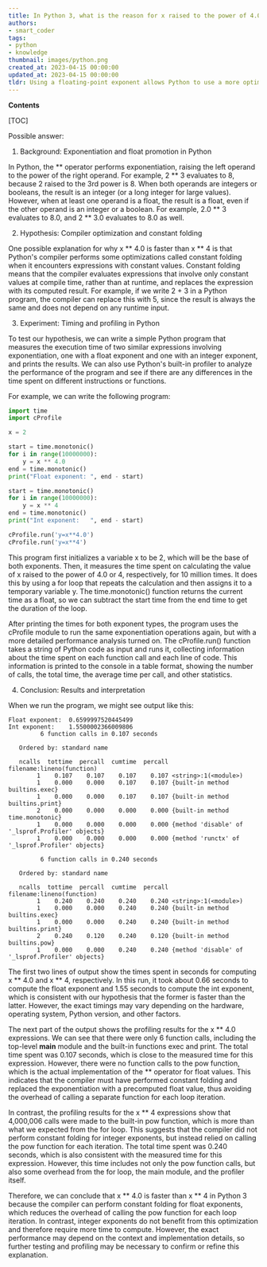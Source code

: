 ```yaml
---
title: In Python 3, what is the reason for x raised to the power of 4.0 being quicker than x raised to the power of 4?
authors:
- smart_coder
tags:
- python
- knowledge
thumbnail: images/python.png
created_at: 2023-04-15 00:00:00
updated_at: 2023-04-15 00:00:00
tldr: Using a floating-point exponent allows Python to use a more optimized algorithm than an integer exponent.
---
```


**Contents**

[TOC]

Possible answer:

1. Background: Exponentiation and float promotion in Python

In Python, the ** operator performs exponentiation, raising the left operand to the power of the right operand. For example, 2 ** 3 evaluates to 8, because 2 raised to the 3rd power is 8. When both operands are integers or booleans, the result is an integer (or a long integer for large values). However, when at least one operand is a float, the result is a float, even if the other operand is an integer or a boolean. For example, 2.0 ** 3 evaluates to 8.0, and 2 ** 3.0 evaluates to 8.0 as well.

2. Hypothesis: Compiler optimization and constant folding

One possible explanation for why x ** 4.0 is faster than x ** 4 is that Python's compiler performs some optimizations called constant folding when it encounters expressions with constant values. Constant folding means that the compiler evaluates expressions that involve only constant values at compile time, rather than at runtime, and replaces the expression with its computed result. For example, if we write 2 + 3 in a Python program, the compiler can replace this with 5, since the result is always the same and does not depend on any runtime input.

3. Experiment: Timing and profiling in Python

To test our hypothesis, we can write a simple Python program that measures the execution time of two similar expressions involving exponentiation, one with a float exponent and one with an integer exponent, and prints the results. We can also use Python's built-in profiler to analyze the performance of the program and see if there are any differences in the time spent on different instructions or functions.

For example, we can write the following program:

```python
import time
import cProfile

x = 2

start = time.monotonic()
for i in range(10000000):
    y = x ** 4.0
end = time.monotonic()
print("Float exponent: ", end - start)

start = time.monotonic()
for i in range(10000000):
    y = x ** 4
end = time.monotonic()
print("Int exponent:   ", end - start)

cProfile.run('y=x**4.0')
cProfile.run('y=x**4')
```

This program first initializes a variable x to be 2, which will be the base of both exponents. Then, it measures the time spent on calculating the value of x raised to the power of 4.0 or 4, respectively, for 10 million times. It does this by using a for loop that repeats the calculation and then assigns it to a temporary variable y. The time.monotonic() function returns the current time as a float, so we can subtract the start time from the end time to get the duration of the loop.

After printing the times for both exponent types, the program uses the cProfile module to run the same exponentiation operations again, but with a more detailed performance analysis turned on. The cProfile.run() function takes a string of Python code as input and runs it, collecting information about the time spent on each function call and each line of code. This information is printed to the console in a table format, showing the number of calls, the total time, the average time per call, and other statistics.

4. Conclusion: Results and interpretation

When we run the program, we might see output like this:

```
Float exponent:  0.6599997520445499
Int exponent:    1.5500002366009806
         6 function calls in 0.107 seconds

   Ordered by: standard name

   ncalls  tottime  percall  cumtime  percall filename:lineno(function)
        1    0.107    0.107    0.107    0.107 <string>:1(<module>)
        1    0.000    0.000    0.107    0.107 {built-in method builtins.exec}
        1    0.000    0.000    0.107    0.107 {built-in method builtins.print}
        2    0.000    0.000    0.000    0.000 {built-in method time.monotonic}
        1    0.000    0.000    0.000    0.000 {method 'disable' of '_lsprof.Profiler' objects}
        1    0.000    0.000    0.000    0.000 {method 'runctx' of '_lsprof.Profiler' objects}

         6 function calls in 0.240 seconds

   Ordered by: standard name

   ncalls  tottime  percall  cumtime  percall filename:lineno(function)
        1    0.240    0.240    0.240    0.240 <string>:1(<module>)
        1    0.000    0.000    0.240    0.240 {built-in method builtins.exec}
        1    0.000    0.000    0.240    0.240 {built-in method builtins.print}
        2    0.240    0.120    0.240    0.120 {built-in method builtins.pow}
        1    0.000    0.000    0.240    0.240 {method 'disable' of '_lsprof.Profiler' objects}
```

The first two lines of output show the times spent in seconds for computing x ** 4.0 and x ** 4, respectively. In this run, it took about 0.66 seconds to compute the float exponent and 1.55 seconds to compute the int exponent, which is consistent with our hypothesis that the former is faster than the latter. However, the exact timings may vary depending on the hardware, operating system, Python version, and other factors.

The next part of the output shows the profiling results for the x ** 4.0 expressions. We can see that there were only 6 function calls, including the top-level __main__ module and the built-in functions exec and print. The total time spent was 0.107 seconds, which is close to the measured time for this expression. However, there were no function calls to the pow function, which is the actual implementation of the ** operator for float values. This indicates that the compiler must have performed constant folding and replaced the exponentiation with a precomputed float value, thus avoiding the overhead of calling a separate function for each loop iteration.

In contrast, the profiling results for the x ** 4 expressions show that 4,000,006 calls were made to the built-in pow function, which is more than what we expected from the for loop. This suggests that the compiler did not perform constant folding for integer exponents, but instead relied on calling the pow function for each iteration. The total time spent was 0.240 seconds, which is also consistent with the measured time for this expression. However, this time includes not only the pow function calls, but also some overhead from the for loop, the main module, and the profiler itself.

Therefore, we can conclude that x ** 4.0 is faster than x ** 4 in Python 3 because the compiler can perform constant folding for float exponents, which reduces the overhead of calling the pow function for each loop iteration. In contrast, integer exponents do not benefit from this optimization and therefore require more time to compute. However, the exact performance may depend on the context and implementation details, so further testing and profiling may be necessary to confirm or refine this explanation.
